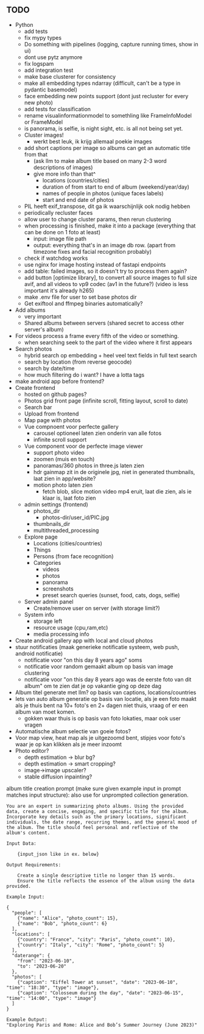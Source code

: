 ## TODO

* Python
    * add tests
    * fix mypy types
    * Do something with pipelines (logging, capture running times, show in ui)
    * dont use pytz anymore
    * fix logspam
    * add integration test
    * make base clusterer for consistency
    * make all embedding types ndarray (difficult, can't be a type in pydantic basemodel)
    * face embedding new points support (dont just recluster for every new photo)
    * add tests for classification
    * rename visualinformationmodel to somethling like FrameInfoModel or FrameModel
    * is panorama, is selfie, is night sight, etc. is all not being set yet.
    * Cluster images!
      * werkt best leuk, ik krijg allemaal poekie images
    * add short captions per image so albums can get an automatic title from that 
      * (ask llm to make album title based on many 2-3 word descriptions of images)
      * give more info than that^
        * locations (countries/cities)
        * duration of from start to end of album (weekend/year/day)
        * names of people in photos (unique faces labels)
        * start and end date of photos
    * PIL heeft exif_transpose, dit ga ik waarschijnlijk ook nodig hebben
    * periodically recluster faces
    * allow user to change cluster params, then rerun clustering
    * when processing is finished, make it into a package (everything that can be done on 1 foto at least)
      * input: image file path
      * output: everything that's in an image db row. (apart from timezone fixes and facial recognition probably)
    * check if watchdog works
    * use nginx for image hosting instead of fastapi endpoints
    * add table: failed images, so it doesn't try to process them again?
    * add button [optimize library], to convert all source images to full size avif, and all videos to vp9 codec (av1 in the future?) (video is less important it's already h265)
    * make .env file for user to set base photos dir
    * Get exiftool and ffmpeg binaries automatically?
* Add albums
    * very important
    * Shared albums between servers (shared secret to access other server's album)
* For videos process a frame every fifth of the video or something.
    * when searching seek to the part of the video where it first appears
* Search photos
  * hybrid search op embedding + heel veel text fields in full text search
  * search by location (from reverse geocode)
  * search by date/time
  * how much filtering do i want? I have a lotta tags
* make android app before frontend?
* Create frontend
    * hosted on github pages?
    * Photos grid front page (infinite scroll, fitting layout, scroll to date)
    * Search bar
    * Upload from frontend
    * Map page with photos
    * Vue compnoent voor perfecte gallery
      * carousel optioneel laten zien onderin van alle fotos
      * infinite scroll support
    * Vue component voor de perfecte image viewer
      * support photo video
      * zoomen (muis en touch)
      * panoramas/360 photos in three.js laten zien
      * hdr gainmap zit in de originele jpg, niet in generated thumbnails, laat zien in app/website?
      * motion photo laten zien
          * fetch blob, slice motion video mp4 eruit, laat die zien, als ie klaar is, laat foto zien
    * admin settings (frontend)
        * photos_dir
            * photos-dir/user_id/PIC.jpg
        * thumbnails_dir
        * multithreaded_processing
    * Explore page
        * Locations (cities/countries)
        * Things
        * Persons (from face recognition)
        * Categories
            * videos
            * photos
            * panorama
            * screenshots
            * preset search queries (sunset, food, cats, dogs, selfie)
    * Server admin panel
        * Create/remove user on server (with storage limit?)
    * System info
        * storage left
        * resource usage (cpu,ram,etc)
        * media processing info
* Create android gallery app with local and cloud photos
* stuur notificaties (maak generieke notificatie systeem, web push, android notificatie)
  * notificatie voor "on this day 8 years ago" soms
  * notificatie voor random gemaakt album op basis van image clustering
  * notificatie voor "on this day 8 years ago was de eerste foto van dit album" om te zien dat je op vakantie ging op deze dag
* Album titel generate met llm? op basis van captions, locations/countries
* Iets van auto album generatie op basis van locatie, als je een foto maakt als je thuis bent na 10+ foto's en 2+ dagen
  niet thuis, vraag of er een album van moet komen.
    * gokken waar thuis is op basis van foto lokaties, maar ook user vragen
* Automatische album selectie van goeie fotos?
* Voor map view, heat map als je uitgezoomd bent, stipjes voor foto's waar je op kan klikken als je meer inzoomt
* Photo editor?
    * depth estimation -> blur bg?
    * depth estimation -> smart cropping?
    * image->image upscaler?
    * stable diffusion inpainting?



album title creation prompt (make sure given example input in prompt matches input structure):
also use for unprompted collection generation.

```
You are an expert in summarizing photo albums. Using the provided data, create a concise, engaging, and specific title for the album. Incorporate key details such as the primary locations, significant individuals, the date range, recurring themes, and the general mood of the album. The title should feel personal and reflective of the album's content.

Input Data:

    {input_json like in ex. below}

Output Requirements:

    Create a single descriptive title no longer than 15 words.
    Ensure the title reflects the essence of the album using the data provided.

Example Input:

{
  "people": [
    {"name": "Alice", "photo_count": 15},
    {"name": "Bob", "photo_count": 6}
  ],
  "locations": [
    {"country": "France", "city": "Paris", "photo_count": 10},
    {"country": "Italy", "city": "Rome", "photo_count": 5}
  ],
  "daterange": {
    "from": "2023-06-10",
    "to": "2023-06-20"
  },
  "photos": [
    {"caption": "Eiffel Tower at sunset", "date": "2023-06-10", "time": "18:30", "type": "image"},
    {"caption": "Colosseum during the day", "date": "2023-06-15", "time": "14:00", "type": "image"}
  ]
}

Example Output:
"Exploring Paris and Rome: Alice and Bob’s Summer Journey (June 2023)"

```
